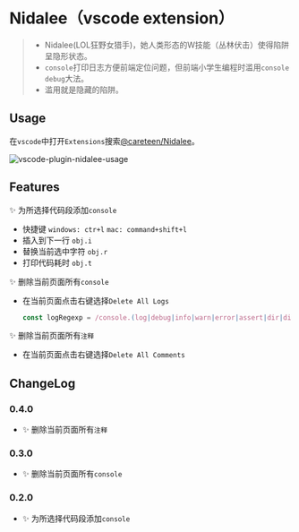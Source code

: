 # Nidalee（vscode extension）

> - Nidalee(LOL狂野女猎手)，她人类形态的W技能（丛林伏击）使得陷阱呈隐形状态。
> - `console`打印日志方便前端定位问题，但前端小学生编程时滥用`console debug`大法。
> - 滥用就是隐藏的陷阱。

## Usage

在`vscode`中打开`Extensions`搜索[@careteen/Nidalee](https://marketplace.visualstudio.com/items?itemName=careteen.nidalee)。

![vscode-plugin-nidalee-usage](./src/assets/vscode-plugin-nidalee-usage.gif)

## Features

✨ 为所选择代码段添加`console`

- 快捷键 `windows: ctr+l` `mac: command+shift+l`
- 插入到下一行 `obj.i`
- 替换当前选中字符 `obj.r`
- 打印代码耗时 `obj.t`

✨ 删除当前页面所有`console`

- 在当前页面点击右键选择`Delete All Logs`
  ```js
  const logRegexp = /console.(log|debug|info|warn|error|assert|dir|dirxml|trace|group|groupEnd|time|timeEnd|profile|profileEnd|count)\((.*)\);?/g;
  ```

✨ 删除当前页面所有`注释`

- 在当前页面点击右键选择`Delete All Comments`


## ChangeLog

### 0.4.0

- ✨  删除当前页面所有`注释`

### 0.3.0

- ✨  删除当前页面所有`console`

### 0.2.0

- ✨  为所选择代码段添加`console`
